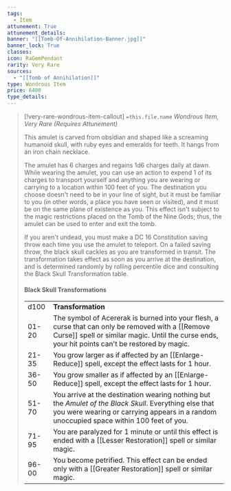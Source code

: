 ```yaml
---
tags:
  - Item
attunement: True
attunement_details: 
banner: "[[Tomb-Of-Annihilation-Banner.jpg]]"
banner_lock: True
classes:
icon: RaGemPendant
rarity: Very Rare
sources:
  - "[[Tomb of Annihilation]]"
type: Wondrous Item
price: 6400
type_details: 
---
```

>[!very-rare-wondrous-item-callout] `=this.file.name`
>*Wondrous Item, Very Rare (Requires Attunement)*
>
>This amulet is carved from obsidian and shaped like a screaming humanoid skull, with ruby eyes and emeralds for teeth. It hangs from an iron chain necklace.
>
>The amulet has 6 charges and regains 1d6 charges daily at dawn. While wearing the amulet, you can use an action to expend 1 of its charges to transport yourself and anything you are wearing or carrying to a location within 100 feet of you. The destination you choose doesn't need to be in your line of sight, but it must be familiar to you (in other words, a place you have seen or visited), and it must be on the same plane of existence as you. This effect isn't subject to the magic restrictions placed on the Tomb of the Nine Gods; thus, the amulet can be used to enter and exit the tomb.
>
>If you aren't undead, you must make a DC 16 Constitution saving throw each time you use the amulet to teleport. On a failed saving throw, the black skull cackles as you are transformed in transit. The transformation takes effect as soon as you arrive at the destination, and is determined randomly by rolling percentile dice and consulting the Black Skull Transformation table.
>
>
>
>#### Black Skull Transformations
>| | |
>| --- | --- |
>| d100 | **Transformation** |
>| 01-20 | The symbol of Acererak is burned into your flesh, a curse that can only be removed with a [[Remove Curse]] spell or similar magic. Until the curse ends, your hit points can't be restored by magic. |
>| 21-35 | You grow larger as if affected by an [[Enlarge-Reduce]] spell, except the effect lasts for 1 hour. |
>| 36-50 | You grow smaller as if affected by an [[Enlarge-Reduce]] spell, except the effect lasts for 1 hour. |
>| 51-70 | You arrive at the destination wearing nothing but the *Amulet of the Black Skull*. Everything else that you were wearing or carrying appears in a random unoccupied space within 100 feet of you. |
>| 71-95 | You are paralyzed for 1 minute or until this effect is ended with a [[Lesser Restoration]] spell or similar magic. |
>| 96-00 | You become petrified. This effect can be ended only with a [[Greater Restoration]] spell or similar magic. |
>
>
